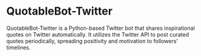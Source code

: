 # QuotableBot-Twitter
QuotableBot-Twitter is a Python-based Twitter bot that shares inspirational quotes on Twitter automatically. It utilizes the Twitter API to post curated quotes periodically, spreading positivity and motivation to followers' timelines.
